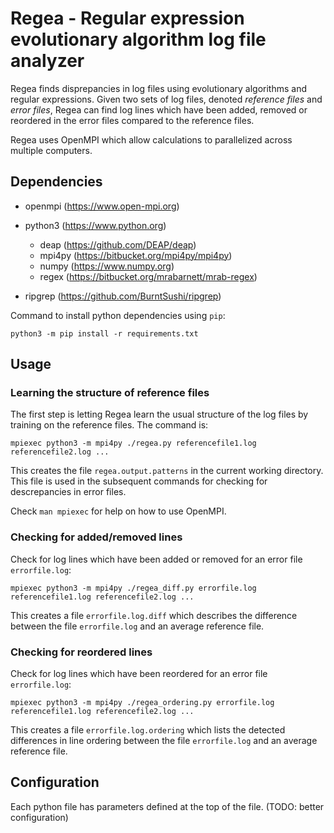 # Regea - Regular expression evolutionary algorithm log file analyzer

Regea finds disprepancies in log files using evolutionary algorithms and regular expressions. Given two sets of log files, denoted *reference files* and *error files*, Regea can find log lines which have been added, removed or reordered in the error files compared to the reference files.

Regea uses OpenMPI which allow calculations to parallelized across multiple computers.


## Dependencies

* openmpi (https://www.open-mpi.org)

* python3 (https://www.python.org)
    * deap (https://github.com/DEAP/deap)
    * mpi4py (https://bitbucket.org/mpi4py/mpi4py)
    * numpy (https://www.numpy.org)
    * regex (https://bitbucket.org/mrabarnett/mrab-regex)

* ripgrep (https://github.com/BurntSushi/ripgrep)

Command to install python dependencies using `pip`:
```
python3 -m pip install -r requirements.txt
```

## Usage

### Learning the structure of reference files

The first step is letting Regea learn the usual structure of the log files by training on the reference files. The command is:
```
mpiexec python3 -m mpi4py ./regea.py referencefile1.log referencefile2.log ...
```
This creates the file `regea.output.patterns` in the current working directory. This file is used in the subsequent commands for checking for descrepancies in error files.

Check `man mpiexec` for help on how to use OpenMPI.

### Checking for added/removed lines
Check for log lines which have been added or removed for an error file `errorfile.log`:
```
mpiexec python3 -m mpi4py ./regea_diff.py errorfile.log referencefile1.log referencefile2.log ...
```
This creates a file `errorfile.log.diff` which describes the difference between the file `errorfile.log` and an average reference file.

### Checking for reordered lines
Check for log lines which have been reordered for an error file `errorfile.log`:
```
mpiexec python3 -m mpi4py ./regea_ordering.py errorfile.log referencefile1.log referencefile2.log ...
```
This creates a file `errorfile.log.ordering` which lists the detected differences in line ordering between the file `errorfile.log` and an average reference file.


## Configuration

Each python file has parameters defined at the top of the file. (TODO: better configuration)
